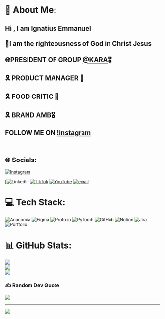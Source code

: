 # 💫 About Me:
## Hi , I am Ignatius Emmanuel <br><br>🍁I am the righteousness of God in Christ Jesus<br/><br>🌐PRESIDENT OF GROUP [@KARA](https://www.instagram.com/shopwithkaratech/)🎖️</br><br>🎗️ PRODUCT MANAGER 🚀</br><br>🎗️ FOOD CRITIC 🍛</br><br>🎗️ BRAND AMB🎖️</br><br>FOLLOW ME ON [!instagram](https://www.instagram.com/pst_ignatius/)
</br>

## 🌐 Socials:
[![Instagram](https://img.shields.io/badge/Instagram-%23E4405F.svg?logo=Instagram&logoColor=white)](https://instagram.com/pst_ignatius)

[![LinkedIn](https://img.shields.io/badge/LinkedIn-%230077B5.svg?logo=linkedin&logoColor=white) [![TikTok](https://img.shields.io/badge/TikTok-%23000000.svg?logo=TikTok&logoColor=white)](https://tiktok.com/@m.e.f.b.i) [![YouTube](https://img.shields.io/badge/YouTube-%23FF0000.svg?logo=YouTube&logoColor=white)](https://youtube.com/@pst_ignatius) [![email](https://img.shields.io/badge/Email-D14836?logo=gmail&logoColor=white)](mailto:karaitservices@gmail.com) 

# 💻 Tech Stack:
![Anaconda](https://img.shields.io/badge/Anaconda-%2344A833.svg?style=for-the-badge&logo=anaconda&logoColor=white) ![Figma](https://img.shields.io/badge/figma-%23F24E1E.svg?style=for-the-badge&logo=figma&logoColor=white) ![Proto.io](https://img.shields.io/badge/Proto.io-161637?style=for-the-badge&logo=proto.io&logoColor=00e5ff) ![PyTorch](https://img.shields.io/badge/PyTorch-%23EE4C2C.svg?style=for-the-badge&logo=PyTorch&logoColor=white) ![GitHub](https://img.shields.io/badge/github-%23121011.svg?style=for-the-badge&logo=github&logoColor=white) ![Notion](https://img.shields.io/badge/Notion-%23000000.svg?style=for-the-badge&logo=notion&logoColor=white) ![Jira](https://img.shields.io/badge/jira-%230A0FFF.svg?style=for-the-badge&logo=jira&logoColor=white) ![Portfolio](https://img.shields.io/badge/Portfolio-%23000000.svg?style=for-the-badge&logo=firefox&logoColor=#FF7139)
# 📊 GitHub Stats:
![](https://github-readme-stats.vercel.app/api?username=Ignatius-kara&theme=dark&hide_border=true&include_all_commits=true&count_private=true)<br/>
![](https://nirzak-streak-stats.vercel.app/?user=Ignatius-kara&theme=dark&hide_border=true)<br/>
![](https://github-readme-stats.vercel.app/api/top-langs/?username=Ignatius-kara&theme=dark&hide_border=true&include_all_commits=true&count_private=true&layout=compact)

### ✍️ Random Dev Quote
![](https://quotes-github-readme.vercel.app/api?type=horizontal&theme=radical)

---
[![](https://visitcount.itsvg.in/api?id=Ignatius-kara&icon=0&color=0)](https://visitcount.itsvg.in)

<!-- Proudly created with GPRM ( https://gprm.itsvg.in ) -->
